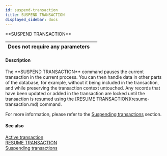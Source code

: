 ```yaml
---
id: suspend-transaction
title: SUSPEND TRANSACTION
displayed_sidebar: docs
---
```


<!--REF #_command_.SUSPEND TRANSACTION.Syntax-->**SUSPEND TRANSACTION**<!-- END REF-->
<!--REF #_command_.SUSPEND TRANSACTION.Params-->
| Does not require any parameters |  |
| --- | --- |

<!-- END REF-->

#### Description 

<!--REF #_command_.SUSPEND TRANSACTION.Summary-->The **SUSPEND TRANSACTION** command pauses the current transaction in the current process.<!-- END REF--> You can then handle data in other parts of the database, for example, without it being included in the transaction, and while preserving the transaction context untouched. Any records that have been updated or added in the transaction are locked until the transaction is resumed using the [RESUME TRANSACTION](resume-transaction.md) command.

For more information, please refer to the [Suspending transactions](/4Dv20R6/4D/20-R6/Suspending-transactions.300-6958364.en.html) section. 

#### See also 

[Active transaction](active-transaction.md)  
[RESUME TRANSACTION](resume-transaction.md)  
[Suspending transactions](../../4D/20-R6/Suspending-transactions.300-6958364.en.html)  